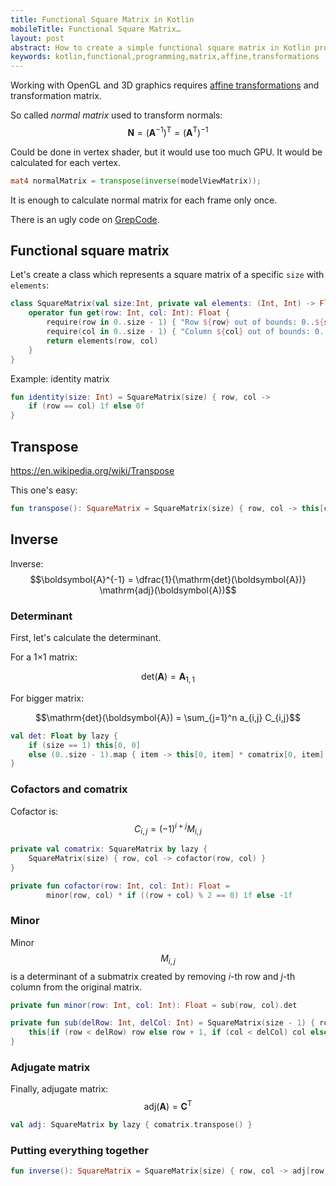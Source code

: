```yaml
---
title: Functional Square Matrix in Kotlin
mobileTitle: Functional Square Matrix…
layout: post
abstract: How to create a simple functional square matrix in Kotlin programming language
keywords: kotlin,functional,programming,matrix,affine,transformations
---
```


Working with OpenGL and 3D graphics requires [affine transformations](https://en.wikipedia.org/wiki/Affine_transformation) and transformation matrix.

So called _normal matrix_ used to transform normals:
$$\boldsymbol{N} = \big(\boldsymbol{A}^{-1}\big)^\mathrm{T} = \big(\boldsymbol{A}^\mathrm{T}\big)^{-1}$$

Could be done in vertex shader, but it would use too much GPU. It would be calculated for each vertex.

```glsl
mat4 normalMatrix = transpose(inverse(modelViewMatrix));
```

It is enough to calculate normal matrix for each frame only once.

There is an ugly code on
[GrepCode](http://grepcode.com/file/repository.grepcode.com/java/ext/com.google.android/android/4.0.1_r1/android/opengl/Matrix.java#Matrix.invertM%28float%5B%5D%2Cint%2Cfloat%5B%5D%2Cint%29).

## Functional square matrix

Let's create a class which represents a square matrix of a specific `size` with `elements`:

```kotlin
class SquareMatrix(val size:Int, private val elements: (Int, Int) -> Float) {
	operator fun get(row: Int, col: Int): Float {
		require(row in 0..size - 1) { "Row ${row} out of bounds: 0..${size - 1}" }
		require(col in 0..size - 1) { "Column ${col} out of bounds: 0..${size - 1}" }
		return elements(row, col)
	}
}
```

Example: identity matrix

```kotlin
fun identity(size: Int) = SquareMatrix(size) { row, col ->
	if (row == col) 1f else 0f
}
```

## Transpose

https://en.wikipedia.org/wiki/Transpose

This one's easy:

```kotlin
fun transpose(): SquareMatrix = SquareMatrix(size) { row, col -> this[col, row] }
```

## Inverse

Inverse:
$$\boldsymbol{A}^{-1} = \dfrac{1}{\mathrm{det}(\boldsymbol{A})} \mathrm{adj}(\boldsymbol{A})$$

### Determinant

First, let's calculate the determinant.

For a 1×1 matrix:

$$\mathrm{det}(\boldsymbol{A}) = \boldsymbol{A}_{1,1}$$

For bigger matrix:

$$\mathrm{det}(\boldsymbol{A}) = \sum_{j=1}^n a_{i,j} C_{i,j}$$

```kotlin
val det: Float by lazy {
	if (size == 1) this[0, 0]
	else (0..size - 1).map { item -> this[0, item] * comatrix[0, item] }.sum()
}
```

### Cofactors and comatrix

Cofactor is:
$$C_{i,j} = (-1)^{i+j} M_{i,j}$$

```kotlin
private val comatrix: SquareMatrix by lazy {
	SquareMatrix(size) { row, col -> cofactor(row, col) }
}
```

```kotlin
private fun cofactor(row: Int, col: Int): Float =
		minor(row, col) * if ((row + col) % 2 == 0) 1f else -1f
```

### Minor

Minor $$M_{i,j}$$ is a determinant of a submatrix created by removing _i_-th row and _j_-th column from the original matrix.

```kotlin
private fun minor(row: Int, col: Int): Float = sub(row, col).det
```

```kotlin
private fun sub(delRow: Int, delCol: Int) = SquareMatrix(size - 1) { row, col ->
	this[if (row < delRow) row else row + 1, if (col < delCol) col else col + 1]
}
```

### Adjugate matrix

Finally, adjugate matrix:
$$\mathrm{adj}(\boldsymbol{A}) = \boldsymbol{C}^\mathrm{T}$$

```kotlin
val adj: SquareMatrix by lazy { comatrix.transpose() }
```

### Putting everything together

```kotlin
fun inverse(): SquareMatrix = SquareMatrix(size) { row, col -> adj[row, col] / det }
```

